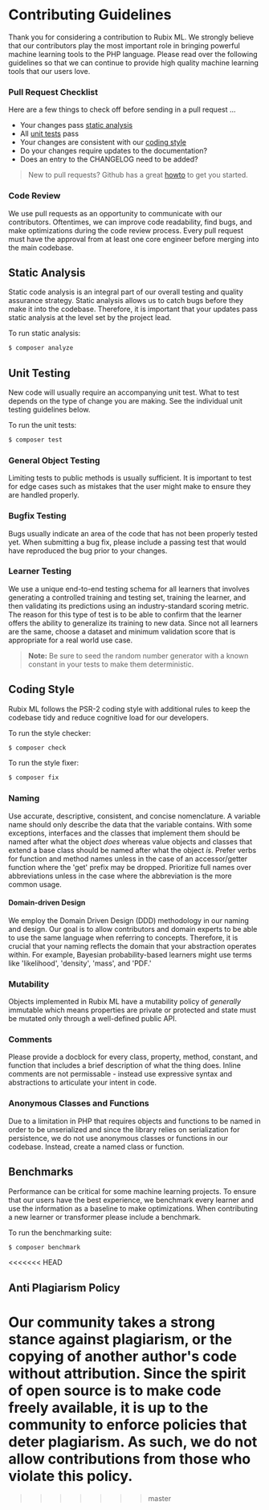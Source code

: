 # Contributing Guidelines
Thank you for considering a contribution to Rubix ML. We strongly believe that our contributors play the most important role in bringing powerful machine learning tools to the PHP language. Please read over the following guidelines so that we can continue to provide high quality machine learning tools that our users love.

### Pull Request Checklist
Here are a few things to check off before sending in a pull request ...

- Your changes pass [static analysis](#static-analysis)
- All [unit tests](#unit-testing) pass
- Your changes are consistent with our [coding style](#coding-style)
- Do your changes require updates to the documentation?
- Does an entry to the CHANGELOG need to be added?

> New to pull requests? Github has a great [howto](https://help.github.com/articles/about-pull-requests/) to get you started.

### Code Review
We use pull requests as an opportunity to communicate with our contributors. Oftentimes, we can improve code readability, find bugs, and make optimizations during the code review process. Every pull request must have the approval from at least one core engineer before merging into the main codebase.

## Static Analysis
Static code analysis is an integral part of our overall testing and quality assurance strategy. Static analysis allows us to catch bugs before they make it into the codebase. Therefore, it is important that your updates pass static analysis at the level set by the project lead.

To run static analysis:
```sh
$ composer analyze
```
  
## Unit Testing
New code will usually require an accompanying unit test. What to test depends on the type of change you are making. See the individual unit testing guidelines below.

To run the unit tests:
```sh
$ composer test
```

### General Object Testing
Limiting tests to public methods is usually sufficient. It is important to test for edge cases such as mistakes that the user might make to ensure they are handled properly.

### Bugfix Testing
Bugs usually indicate an area of the code that has not been properly tested yet. When submitting a bug fix, please include a passing test that would have reproduced the bug prior to your changes.

### Learner Testing
We use a unique end-to-end testing schema for all learners that involves generating a controlled training and testing set, training the learner, and then validating its predictions using an industry-standard scoring metric. The reason for this type of test is to be able to confirm that the learner offers the ability to generalize its training to new data. Since not all learners are the same, choose a dataset and minimum validation score that is appropriate for a real world use case.

> **Note:** Be sure to seed the random number generator with a known constant in your tests to make them deterministic.

## Coding Style
Rubix ML follows the PSR-2 coding style with additional rules to keep the codebase tidy and reduce cognitive load for our developers.

To run the style checker:
```sh
$ composer check
```

To run the style fixer:
```sh
$ composer fix
```

### Naming
Use accurate, descriptive, consistent, and concise nomenclature. A variable name should only describe the data that the variable contains. With some exceptions, interfaces and the classes that implement them should be named after what the object *does* whereas value objects and classes that extend a base class should be named after what the object *is*. Prefer verbs for function and method names unless in the case of an accessor/getter function where the 'get' prefix may be dropped. Prioritize full names over abbreviations unless in the case where the abbreviation is the more common usage.

#### Domain-driven Design
We employ the Domain Driven Design (DDD) methodology in our naming and design. Our goal is to allow contributors and domain experts to be able to use the same language when referring to concepts. Therefore, it is crucial that your naming reflects the domain that your abstraction operates within. For example, Bayesian probability-based learners might use terms like 'likelihood', 'density', 'mass', and 'PDF.'

### Mutability
Objects implemented in Rubix ML have a mutability policy of *generally* immutable which means properties are private or protected and state must be mutated only through a well-defined public API.

### Comments
Please provide a docblock for every class, property, method, constant, and function that includes a brief description of what the thing does. Inline comments are not permissable - instead use expressive syntax and abstractions to articulate your intent in code.

### Anonymous Classes and Functions
Due to a limitation in PHP that requires objects and functions to be named in order to be unserialized and since the library relies on serialization for persistence, we do not use anonymous classes or functions in our codebase. Instead, create a named class or function.

## Benchmarks
Performance can be critical for some machine learning projects. To ensure that our users have the best experience, we benchmark every learner and use the information as a baseline to make optimizations. When contributing a new learner or transformer please include a benchmark.

To run the benchmarking suite:
```sh
$ composer benchmark
```
<<<<<<< HEAD

## Anti Plagiarism Policy
Our community takes a strong stance against plagiarism, or the copying of another author's code without attribution. Since the spirit of open source is to make code freely available, it is up to the community to enforce policies that deter plagiarism. As such, we do not allow contributions from those who violate this policy.
=======
>>>>>>> master
